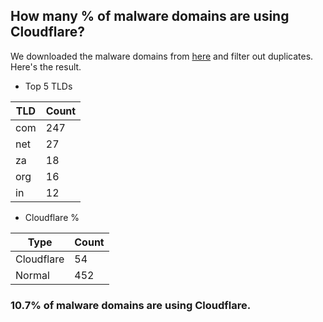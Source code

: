 ## How many % of malware domains are using Cloudflare?


We downloaded the malware domains from [here](https://urlhaus.abuse.ch) and filter out duplicates.
Here's the result.


[//]: # (start replacement)


- Top 5 TLDs

| TLD | Count |
| --- | --- |
| com | 247 |
| net | 27 |
| za | 18 |
| org | 16 |
| in | 12 |


- Cloudflare %

| Type | Count |
| --- | --- |
| Cloudflare | 54 |
| Normal | 452 |


### 10.7% of malware domains are using Cloudflare.